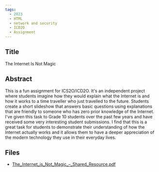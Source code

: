 ```yaml
---
tags:
  - 2023
  - HTML
  - network and security
  - ICD2O
  - Assignment
---
```

    
## Title

The Internet Is Not Magic

## Abstract

This is a fun assignment for ICS2O/ICD2O. It's an independent project where students imagine how they would explain what the Internet is and how it works to a time traveller who just travelled to the future. Students create a short slideshow that answers basic questions using explanations that are friendly to someone who has zero prior knowledge of the Internet. I've given this task to Grade 10 students over the past few years and have received some very interesting student submissions. I find that this is a great task for students to demonstrate their understanding of how the Internet actually works and it allows them to have a deeper appreciation of the modern technology they use in their everyday lives. 

## Files

- [The_Internet_is_Not_Magic_–_Shared_Resource.pdf](resources/2023/Sarah_Strong/The_Internet_is_Not_Magic_–_Shared_Resource.pdf)
